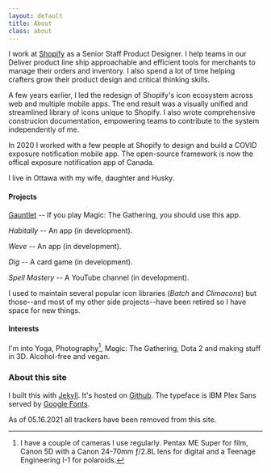 ```yaml
---
layout: default
title: About
class: about
---
```


I work at [Shopify](https://www.shopify.com/) as a Senior Staff Product Designer. I help teams in our Deliver product line ship approachable and efficient tools for merchants to manage their orders and inventory. I also spend a lot of time helping crafters grow their product design and critical thinking skills.

A few years earlier, I led the redesign of Shopify's icon ecosystem across web and multiple mobile apps. The end result was a visually unified and streamlined library of icons unique to Shopify. I also wrote comprehensive construcion documentation, empowering teams to contribute to the system independently of me.

In 2020 I worked with a few people at Shopify to design and build a COVID exposure notification mobile app. The open-source framework is now the offical exposure notification app of Canada.

I live in Ottawa with my wife, daughter and Husky.

#### Projects

[Gauntlet](https://gauntletapp.com/) -- If you play Magic: The Gathering, you should use this app.

_Habitally_ -- An app (in development).

_Weve_ -- An app (in development).

_Dig_ -- A card game (in development).

_Spell Mastery_ -- A YouTube channel (in development).

I used to maintain several popular icon libraries (_Batch_ and _Climacons_) but those--and most of my other side projects--have been retired so I have space for new things.

#### Interests

I'm into Yoga, Photography[^1], Magic: The Gathering, Dota 2 and making stuff in 3D. Alcohol-free and vegan.

### About this site

I built this with [Jekyll](https://jekyllrb.com/). It's hosted on [Github](https://github.com/). The typeface is IBM Plex Sans served by [Google Fonts](https://fonts.google.com/specimen/IBM+Plex+Sans).

As of 05.16.2021 all trackers have been removed from this site.

[^1]: I have a couple of cameras I use regularly. Pentax ME Super for film, Canon 5D with a Canon 24-70mm ƒ/2.8L lens for digital and a Teenage Engineering I-1 for polaroids.
